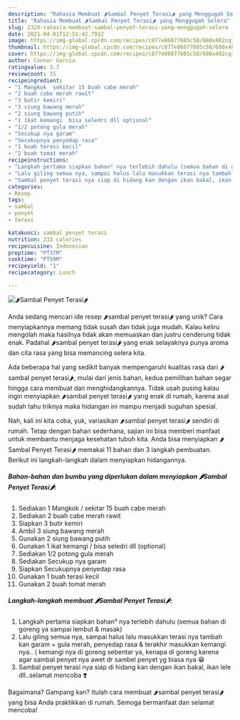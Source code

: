 ```yaml
---
description: "Rahasia Membuat 🌶️Sambal Penyet Terasi🌶️ yang Menggugah Selera"
title: "Rahasia Membuat 🌶️Sambal Penyet Terasi🌶️ yang Menggugah Selera"
slug: 2328-rahasia-membuat-sambal-penyet-terasi-yang-menggugah-selera
date: 2021-04-01T12:51:42.791Z
image: https://img-global.cpcdn.com/recipes/c877e86877085c58/680x482cq70/🌶️sambal-penyet-terasi🌶️-foto-resep-utama.jpg
thumbnail: https://img-global.cpcdn.com/recipes/c877e86877085c58/680x482cq70/🌶️sambal-penyet-terasi🌶️-foto-resep-utama.jpg
cover: https://img-global.cpcdn.com/recipes/c877e86877085c58/680x482cq70/🌶️sambal-penyet-terasi🌶️-foto-resep-utama.jpg
author: Connor Garcia
ratingvalue: 3.7
reviewcount: 15
recipeingredient:
- "1 Mangkok  sekitar 15 buah cabe merah"
- "2 buah cabe merah rawit"
- "3 butir kemiri"
- "3 siung bawang merah"
- "2 siung bawang putih"
- "1 ikat kemangi  bisa seledri dll optional"
- "1/2 potong gula merah"
- "Secukup nya garam"
- "Secukupnya penyedap rasa"
- "1 buah terasi kecil"
- "2 buah tomat merah"
recipeinstructions:
- "Langkah pertama siapkan bahan² nya terlebih dahulu (semua bahan di goreng ya sampai lembut &amp; masak)"
- "Lalu giling semua nya, sampai halus lalu masukkan terasi nya tambah kan garam + gula merah, penyedap rasa &amp; terakhir masukkan kemangi nya.. ( kemangi nya di goreng sebentar ya, kenapa di goreng karena agar sambal penyet nya awet dr sambel penyet yg biasa nya 😁"
- "Sambal penyet terasi nya siap di hidang kan dengan ikan bakal, ikan lele dll..selamat mencoba ❣️"
categories:
- Resep
tags:
- sambal
- penyet
- terasi

katakunci: sambal penyet terasi 
nutrition: 233 calories
recipecuisine: Indonesian
preptime: "PT37M"
cooktime: "PT59M"
recipeyield: "1"
recipecategory: Lunch

---
```



![🌶️Sambal Penyet Terasi🌶️](https://img-global.cpcdn.com/recipes/c877e86877085c58/680x482cq70/🌶️sambal-penyet-terasi🌶️-foto-resep-utama.jpg)

Anda sedang mencari ide resep 🌶️sambal penyet terasi🌶️ yang unik? Cara menyiapkannya memang tidak susah dan tidak juga mudah. Kalau keliru mengolah maka hasilnya tidak akan memuaskan dan justru cenderung tidak enak. Padahal 🌶️sambal penyet terasi🌶️ yang enak selayaknya punya aroma dan cita rasa yang bisa memancing selera kita.



Ada beberapa hal yang sedikit banyak mempengaruhi kualitas rasa dari 🌶️sambal penyet terasi🌶️, mulai dari jenis bahan, kedua pemilihan bahan segar hingga cara membuat dan menghidangkannya. Tidak usah pusing kalau ingin menyiapkan 🌶️sambal penyet terasi🌶️ yang enak di rumah, karena asal sudah tahu triknya maka hidangan ini mampu menjadi suguhan spesial.


Nah, kali ini kita coba, yuk, variasikan 🌶️sambal penyet terasi🌶️ sendiri di rumah. Tetap dengan bahan sederhana, sajian ini bisa memberi manfaat untuk membantu menjaga kesehatan tubuh kita. Anda bisa menyiapkan 🌶️Sambal Penyet Terasi🌶️ memakai 11 bahan dan 3 langkah pembuatan. Berikut ini langkah-langkah dalam menyiapkan hidangannya.

<!--inarticleads1-->

##### Bahan-bahan dan bumbu yang diperlukan dalam menyiapkan 🌶️Sambal Penyet Terasi🌶️:

1. Sediakan 1 Mangkok / sekitar 15 buah cabe merah
1. Sediakan 2 buah cabe merah rawit
1. Siapkan 3 butir kemiri
1. Ambil 3 siung bawang merah
1. Gunakan 2 siung bawang putih
1. Gunakan 1 ikat kemangi / bisa seledri dll (optional)
1. Sediakan 1/2 potong gula merah
1. Sediakan Secukup nya garam
1. Siapkan Secukupnya penyedap rasa
1. Gunakan 1 buah terasi kecil
1. Gunakan 2 buah tomat merah




<!--inarticleads2-->

##### Langkah-langkah membuat 🌶️Sambal Penyet Terasi🌶️:

1. Langkah pertama siapkan bahan² nya terlebih dahulu (semua bahan di goreng ya sampai lembut &amp; masak)
1. Lalu giling semua nya, sampai halus lalu masukkan terasi nya tambah kan garam + gula merah, penyedap rasa &amp; terakhir masukkan kemangi nya.. ( kemangi nya di goreng sebentar ya, kenapa di goreng karena agar sambal penyet nya awet dr sambel penyet yg biasa nya 😁
1. Sambal penyet terasi nya siap di hidang kan dengan ikan bakal, ikan lele dll..selamat mencoba ❣️




Bagaimana? Gampang kan? Itulah cara membuat 🌶️sambal penyet terasi🌶️ yang bisa Anda praktikkan di rumah. Semoga bermanfaat dan selamat mencoba!
